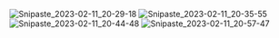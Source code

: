 ![Snipaste_2023-02-11_20-29-18](https://user-images.githubusercontent.com/84896436/218290396-ccfe3dce-6198-47f0-be23-f83d1a899c8a.jpg)
![Snipaste_2023-02-11_20-35-55](https://user-images.githubusercontent.com/84896436/218290403-a4a54de0-2fca-4c03-8ef4-47ab7701e4c3.jpg)
![Snipaste_2023-02-11_20-44-48](https://user-images.githubusercontent.com/84896436/218290400-85f060ed-a64b-455f-a049-aa0b601906d6.jpg)
![Snipaste_2023-02-11_20-57-47](https://user-images.githubusercontent.com/84896436/218290398-3f40acb6-64d8-432b-b16f-438ffa1376d7.jpg)
